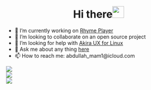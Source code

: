 <h1 align="center">Hi there<img width="32px" src="https://camo.githubusercontent.com/e8e7b06ecf583bc040eb60e44eb5b8e0ecc5421320a92929ce21522dbc34c891/68747470733a2f2f6d656469612e67697068792e636f6d2f6d656469612f6876524a434c467a6361737252346961377a2f67697068792e676966"/>
</h1>

<ul>
  <li>🔭 I’m currently working on <a href="https://github.com/Rhyme-Player/Rhyme-Player">Rhyme Player</a></li>
  <li>👯 I’m looking to collaborate on an open source project</li>
  <li>🤔 I’m looking for help with <a href="https://github.com/akiraux/akira">Akira UX for Linux</a></li>
  <li>💬 Ask me about any thing <a href="https://github.com/Abdallah-Moh/Abdallah-Moh/issues">here</a></li>
  <li>📫 How to reach me: abdullah_mam1@icloud.com</li>
</ul>

<img src="https://github-readme-stats.vercel.app/api/top-langs/?username=Abdallah-Moh&layout=compact"/>
<br/>
<img src="https://github-readme-stats.vercel.app/api/wakatime?username=@Abdallah_Moh&layout=compact"/>
<br/>
<img src="https://github-readme-stats.vercel.app/api?username=Abdallah-Moh&show_icons=true&layout=compact"/>
